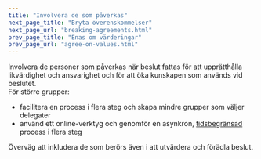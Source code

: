 ```yaml
---
title: "Involvera de som påverkas"
next_page_title: "Bryta överenskommelser"
next_page_url: "breaking-agreements.html"
prev_page_title: "Enas om värderingar"
prev_page_url: "agree-on-values.html"
---
```



<div class="card summary"><div class="card-body">Involvera de personer som påverkas när beslut fattas för att upprätthålla likvärdighet och ansvarighet och för att 
öka kunskapen som används vid beslutet.
</div></div>
För större grupper:

-   facilitera en process i flera steg och skapa mindre grupper som väljer delegater
-   använd ett online-verktyg och genomför en asynkron, [tidsbegränsad](timebox-activities.html) process i flera steg

Överväg att inkludera de som berörs även i att utvärdera och förädla beslut.
